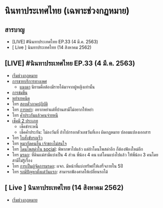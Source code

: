 # นินทาประเทศไทย (เฉพาะช่วงกฏหมาย)

## สารบาญ

- [LIVE] #นินทาประเทศไทย EP.33 (4 มี.ค. 2563)
- [ Live ] นินทาประเทศไทย (14 สิงหาคม 2562)

## [LIVE] #นินทาประเทศไทย EP.33 (4 มี.ค. 2563)

- [เริ่มช่วงกฏหมาย](https://youtu.be/N1TnwzhtyZk?t=6342)
- [การขายบริการทางเพศ](https://youtu.be/N1TnwzhtyZk?t=6556)
  - [แมงดา](https://youtu.be/N1TnwzhtyZk?t=6695) นิยามคือต้องมีรายได้มาจากผู้หญิงเท่านั้น
- [การข่มขืน](https://youtu.be/N1TnwzhtyZk?t=6888)
- [หย่าเทคนิค](https://youtu.be/N1TnwzhtyZk?t=7267)
- โทร [สอบตั๋วภาคปฏิบัติ](https://youtu.be/N1TnwzhtyZk?t=7387)
- โทร [การหย่า](https://youtu.be/N1TnwzhtyZk?t=7796): อยากหย่าแต่ที่บ้านสามีไม่อยากให้หย่า
- โทร [ค้ำประกันแล้วคนจ่ายหนี](https://youtu.be/N1TnwzhtyZk?t=8508)
- [เช็คมี 2 ประเภท](https://youtu.be/N1TnwzhtyZk?t=9132)
  - เช็คชำระหนี้
  - เช็คค้ำประกัน: ไม่ลงวันที่ ถ้าไปกรอกตัวเลชวันที่เอง ผิดกฏหมาย ปลอมแปลงเอกสาร
- โทร [ใบสั่งขับรถเร็ว](https://youtu.be/N1TnwzhtyZk?t=9324)
- โทร [หมากัดคนอื่น เจ้าของไม่สนใจ](https://youtu.be/N1TnwzhtyZk?t=10632)
- โทร [โดนโพสด่าใน social](https://youtu.be/N1TnwzhtyZk?t=11276): พิพากษาไปแล้ว แต่ถ้าโดนโพสด่าอีก ก็ต้องฟ้องใหม่อีก
- โทร [มรดก](https://youtu.be/N1TnwzhtyZk?t=11688): ที่ดินแม่สามีแบ่งเป็น 4 ส่วน พี่น้อง 4 คน แต่โดนแบ่งไปแล้ว ให้พี่น้อง 3 คนโดยสามีไม่รู้เรื่อง
- โทร [การเป็นผู้จัดการมรดก](https://youtu.be/N1TnwzhtyZk?t=12488): ผจก. มีหน้าที่แบ่งทรัพย์ให้เสร็จภายใน 5ปี
- โทร [รถมีปัญหาตั้งแต่วันแรก](https://youtu.be/N1TnwzhtyZk?t=12906): สามารถฟ้องศาลให้เปลี่ยนรถได้

## [ Live ] นินทาประเทศไทย (14 สิงหาคม 2562)

- [เริ่มช่วงกฏหมาย](https://youtu.be/a_-fFa6tpP4?t=6962)
